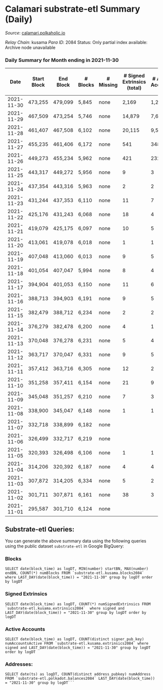 # Calamari substrate-etl Summary (Daily)

_Source_: [calamari.polkaholic.io](https://calamari.polkaholic.io)

*Relay Chain*: kusama
*Para ID*: 2084
Status: Only partial index available: Archive node unavailable


### Daily Summary for Month ending in 2021-11-30


| Date | Start Block | End Block | # Blocks | # Missing | # Signed Extrinsics (total) | # Active Accounts | # Addresses with Balances | # Events | # Transfers | # XCM Transfers In | # XCM Transfers Out |
| ---- | ----------- | --------- | -------- | --------- | --------------------------- | ----------------- | ------------------------- | -------- | ----------- | ------------------ | ------------------- |
| 2021-11-30 | 473,255 | 479,099 | 5,845 | none  | 2,169 | 1,227 | 19,205 | 19,885 | 1,651 ($12,665,069) |   |   |
| 2021-11-29 | 467,509 | 473,254 | 5,746 | none  | 14,879 | 7,624 | 18,933 | 66,878 | 10,767 ($144,998,477) |   |   |
| 2021-11-28 | 461,407 | 467,508 | 6,102 | none  | 20,115 | 9,529 |  | 82,652 | 12,620 ($30,934,259) |   |   |
| 2021-11-27 | 455,235 | 461,406 | 6,172 | none  | 541 | 348 | 16,240 | 46,942 | 16,691 ($7,727.29) |   |   |
| 2021-11-26 | 449,273 | 455,234 | 5,962 | none  | 421 | 232 | 16,234 | 93,828 | 16,217 ($430,747,517) |   |   |
| 2021-11-25 | 443,317 | 449,272 | 5,956 | none  | 9 | 3 | 62 | 11,947 | 1 ($7.13) |   |   |
| 2021-11-24 | 437,354 | 443,316 | 5,963 | none  | 2 | 2 | 61 | 11,938 | 2 ($0.70) |   |   |
| 2021-11-23 | 431,244 | 437,353 | 6,110 | none  | 11 | 7 | 59 | 12,255 | 9 ($2.76) |   |   |
| 2021-11-22 | 425,176 | 431,243 | 6,068 | none  | 18 | 4 | 55 | 12,187 | 18 ($1.02) |   |   |
| 2021-11-21 | 419,079 | 425,175 | 6,097 | none  | 10 | 5 | 55 | 12,229 | 7 ($35.88) |   |   |
| 2021-11-20 | 413,061 | 419,078 | 6,018 | none  | 1 | 1 | 50 | 12,043 | 1 ($0.36) |   |   |
| 2021-11-19 | 407,048 | 413,060 | 6,013 | none  | 9 | 5 | 49 | 12,053 | 9 ($1.18) |   |   |
| 2021-11-18 | 401,054 | 407,047 | 5,994 | none  | 8 | 4 | 46 | 12,020 | 8 ($2.62) |   |   |
| 2021-11-17 | 394,904 | 401,053 | 6,150 | none  | 11 | 6 | 40 | 12,328 | 10 ($1.31) |   |   |
| 2021-11-16 | 388,713 | 394,903 | 6,191 | none  | 9 | 5 | 38 | 12,412 | 9 ($30.04) |   |   |
| 2021-11-15 | 382,479 | 388,712 | 6,234 | none  | 2 | 2 | 34 | 12,479 | 2 ($3.92) |   |   |
| 2021-11-14 | 376,279 | 382,478 | 6,200 | none  | 4 | 1 | 32 | 12,407 |   |   |   |
| 2021-11-13 | 370,048 | 376,278 | 6,231 | none  | 5 | 4 | 32 | 12,474 | 1 ($14.26) |   |   |
| 2021-11-12 | 363,717 | 370,047 | 6,331 | none  | 9 | 5 | 31 | 12,681 | 7 ($1.94) |   |   |
| 2021-11-11 | 357,412 | 363,716 | 6,305 | none  | 12 | 2 | 31 | 12,640 | 12 ($1.43) |   |   |
| 2021-11-10 | 351,258 | 357,411 | 6,154 | none  | 21 | 9 | 30 | 12,360 | 18 ($36.86) |   |   |
| 2021-11-09 | 345,048 | 351,257 | 6,210 | none  | 7 | 3 | 25 | 12,448 | 7 ($10.98) |   |   |
| 2021-11-08 | 338,900 | 345,047 | 6,148 | none  | 1 | 1 | 20 | 12,301 | 1 ($14.26) |   |   |
| 2021-11-07 | 332,718 | 338,899 | 6,182 | none  |  |  | 20 | 12,368 |   |   |   |
| 2021-11-06 | 326,499 | 332,717 | 6,219 | none  |  |  | 20 | 12,441 |   |   |   |
| 2021-11-05 | 320,393 | 326,498 | 6,106 | none  | 1 | 1 | 20 | 12,218 | 1 ($35.66) |   |   |
| 2021-11-04 | 314,206 | 320,392 | 6,187 | none  | 4 | 4 | 20 | 12,393 | 4 ($35.76) |   |   |
| 2021-11-03 | 307,872 | 314,205 | 6,334 | none  | 5 | 2 | 16 | 12,683 | 5 ($0.024) |   |   |
| 2021-11-02 | 301,711 | 307,871 | 6,161 | none  | 38 | 3 | 15 | 12,419 | 4 ($250.31) |   |   |
| 2021-11-01 | 295,587 | 301,710 | 6,124 | none  |  |  | 13 | 12,251 |   |   |   |

## Substrate-etl Queries:
You can generate the above summary data using the following queries using the public dataset `substrate-etl` in Google BigQuery:


### Blocks
```
SELECT date(block_time) as logDT, MIN(number) startBN, MAX(number) endBN, COUNT(*) numBlocks FROM `substrate-etl.kusama.blocks2084`  where LAST_DAY(date(block_time)) = "2021-11-30" group by logDT order by logDT
```


### Signed Extrinsics
```
SELECT date(block_time) as logDT, COUNT(*) numSignedExtrinsics FROM `substrate-etl.kusama.extrinsics2084`  where signed and LAST_DAY(date(block_time)) = "2021-11-30" group by logDT order by logDT
```


### Active Accounts
```
SELECT date(block_time) as logDT, COUNT(distinct signer_pub_key) numAccountsActive FROM `substrate-etl.kusama.extrinsics2084` where signed and LAST_DAY(date(block_time)) = "2021-11-30" group by logDT order by logDT
```


### Addresses:
```
SELECT date(ts) as logDT, COUNT(distinct address_pubkey) numAddress FROM `substrate-etl.polkadot.balances2084` LAST_DAY(date(block_time)) = "2021-11-30" group by logDT```

